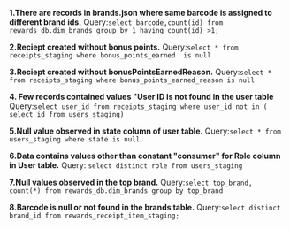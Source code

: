 **1.There are records in brands.json where same barcode is assigned to different brand ids.**
Query:`select barcode,count(id) from rewards_db.dim_brands group by 1 having count(id) >1;`

**2.Reciept created without bonus points.**
Query:`select * from receipts_staging where bonus_points_earned  is null`

**3.Reciept created without bonusPointsEarnedReason.**
Query:`select * from receipts_staging where bonus_points_earned_reason is null`

**4. Few records contained values "User ID is not found in the user table**
Query:`select user_id from receipts_staging where user_id not in ( select id from users_staging)`

**5.Null value observed in state column of user table.**
Query:`select * from users_staging where state is null`

**6.Data contains values other than constant "consumer" for Role column in User table.**
Query: `select distinct role from users_staging`

**7.Null values observed in the top brand.**
Query:`select top_brand, count(*) from rewards_db.dim_brands group by top_brand`

**8.Barcode is null or not found in the brands table.**
Query:`select distinct brand_id from rewards_receipt_item_staging;`